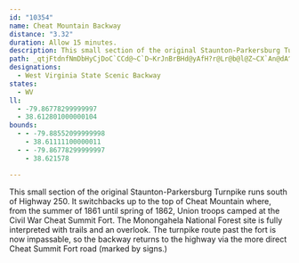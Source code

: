 ```yaml
---
id: "10354"
name: Cheat Mountain Backway
distance: "3.32"
duration: Allow 15 minutes.
description: This small section of the original Staunton-Parkersburg Turnpike runs south of Highway 250.
path: _qtjFtdnfNmDbHyCjDoC`CCd@~C`D~KrJnBrBHd@yAfH?r@Lr@b@l@Z~CX`An@dA^JPRBbA}@WuA}@yE}EeEsGeAqAe@Yc@BOLoBlHsAtAmCvE_@ZmFHi@Li@d@_AxBYXcCnAcC^}C?{@Nm@Zc@f@UvAXnEThAb@zDRrDI~@XzE
designations:
  - West Virginia State Scenic Backway
states:
  - WV
ll:
  - -79.86778299999997
  - 38.612801000000104
bounds:
  - - -79.88552099999998
    - 38.61111100000011
  - - -79.86778299999997
    - 38.621578

---
```


This small section of the original Staunton-Parkersburg Turnpike runs south of Highway 250. It switchbacks up to the top of Cheat Mountain where, from the summer of 1861 until spring of 1862, Union troops camped at the Civil War Cheat Summit Fort. The Monongahela National Forest site is fully interpreted with trails and an overlook. The turnpike route past the fort is now impassable, so the backway returns to the highway via the more direct Cheat Summit Fort road (marked by signs.)
